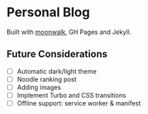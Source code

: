 # Personal Blog

Built with [moonwalk](https://github.com/abhinavs/moonwalk/), GH Pages and Jekyll.


## Future Considerations
- [ ] Automatic dark/light theme
- [ ] Noodle ranking post
- [ ] Adding images
- [ ] Implement Turbo and CSS transitions
- [ ] Offline support: service worker & manifest